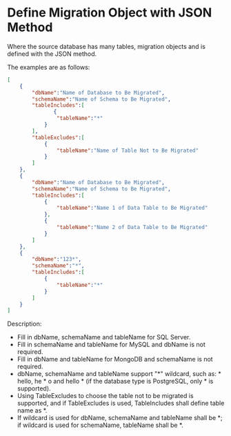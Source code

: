 # Define Migration Object with JSON Method

Where the source database has many tables, migration objects and is defined with the JSON method.

The examples are as follows:

```JSON
[
    {
        "dbName":"Name of Database to Be Migrated",
        "schemaName":"Name of Schema to Be Migrated",
        "tableIncludes":[
               {
                "tableName":"*"
            }
        ],
        "tableExcludes":[
            {
                "tableName":"Name of Table Not to Be Migrated"
            } 
        ]
    },
    {
        "dbName":"Name of Database to Be Migrated",
        "schemaName":"Name of Schema to Be Migrated",
        "tableIncludes":[
            {
                "tableName":"Name 1 of Data Table to Be Migrated"
            },
            {
                "tableName":"Name 2 of Data Table to Be Migrated"
            }            
        ]
    },
    {
        "dbName":"123*",
        "schemaName":"*",
        "tableIncludes":[
            {
                "tableName":"*"
            }       
        ]
    }
]
```

Description:

- Fill in dbName, schemaName and tableName for SQL Server.
- Fill in schemaName and tableName for MySQL and dbName is not required.
- Fill in dbName and tableName for MongoDB and schemaName is not required.
- dbName, schemaName and tableName support "*" wildcard, such as: * hello, he * o and hello * (if the database type is PostgreSQL, only * is supported). 
- Using TableExcludes to choose the table not to be migrated is supported, and if TableExcludes is used, TableIncludes shall define table name as *.
- If wildcard is used for dbName, schemaName and tableName shall be *; if wildcard is used for schemaName, tableName shall be *.
